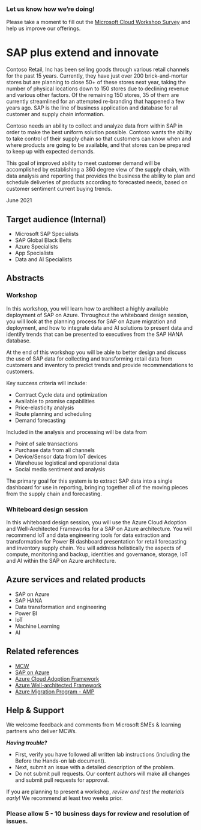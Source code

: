 ### Let us know how we’re doing!  
Please take a moment to fill out the [Microsoft Cloud Workshop Survey](https://forms.office.com/Pages/ResponsePage.aspx?id=v4j5cvGGr0GRqy180BHbRyEtIpX7sDdChuWsXhzKJXJUNjFBVkROWDhSSVdYT0dSRkY4UVFCVzZBVy4u) and help us improve our offerings.

# SAP plus extend and innovate

Contoso Retail, Inc has been selling goods through various retail channels for the past 15 years. Currently, they have just over 200 brick-and-mortar stores but are planning to close 50+ of these stores next year, taking the number of physical locations down to 150 stores due to declining revenue and various other factors.  Of the remaining 150 stores, 35 of them are currently streamlined for an attempted re-branding that happened a few years ago. SAP is the line of business application and database for all customer and supply chain information. 

Contoso needs an ability to collect and analyze data from within SAP in order to make the best uniform solution possible. Contoso wants the ability to take control of their supply chain so that customers can know when and where products are going to be available, and that stores can be prepared to keep up with expected demands.  

This goal of improved ability to meet customer demand will be accomplished by establishing a 360 degree view of the supply chain, with data analysis and reporting that provides the business the ability to plan and schedule deliveries of products according to forecasted needs, based on customer sentiment current buying trends.

June 2021

## Target audience (Internal)
- Microsoft SAP Specialists
- SAP Global Black Belts
- Azure Specialists
- App Specialists
- Data and AI Specialists

## Abstracts

### Workshop

In this workshop, you will learn how to architect a highly available deployment of SAP on Azure. Throughout the whiteboard design session, you will look at the planning process for SAP on Azure migration and deployment, and how to integrate data and AI solutions to present data and identify trends that can be presented to executives from the SAP HANA database.

At the end of this workshop you will be able to better design and discuss the use of SAP data for collecting and transforming retail data from customers and inventory to predict trends and provide recommendations to customers. 

Key success criteria will include: 

*   Contract Cycle data and optimization
*   Available to promise capabilities
*   Price-elasticity analysis
*   Route planning and scheduling
*   Demand forecasting

Included in the analysis and processing will be data from 
*   Point of sale transactions
*   Purchase data from all channels
*   Device/Sensor data from IoT devices
*   Warehouse logistical and operational data
*   Social media sentiment and analysis

The primary goal for this system is to extract SAP data into a single dashboard for use in reporting, bringing together all of the moving pieces from the supply chain and forecasting.  


### Whiteboard design session

In this whiteboard design session, you will use the Azure Cloud Adoption  and Well-Architected Frameworks for a SAP on Azure architecture.  You will recommend IoT and data engineering tools for data extraction and transformation for Power BI dashboard presentation for retail forecasting and inventory supply chain.  You will address holistically the aspects of compute, monitoring and backup, identities and governance, storage, IoT and AI within the SAP on Azure architecture.  

## Azure services and related products
- SAP on Azure
- SAP HANA
- Data transformation and engineering
- Power BI
- IoT
- Machine Learning
- AI


## Related references
- [MCW](https://github.com/Microsoft/MCW)
- [SAP on Azure](https://azure.microsoft.com/en-us/solutions/sap/azure-solutions/)
- [Azure Cloud Adoption Framework](https://docs.microsoft.com/en-us/azure/cloud-adoption-framework/)
- [Azure Well-architected Framework](https://docs.microsoft.com/en-us/azure/architecture/framework/)
- [Azure Migration Program - AMP](https://www.microsoft.com/azure/partners/amp)

## Help & Support

We welcome feedback and comments from Microsoft SMEs & learning partners who deliver MCWs.  

***Having trouble?***
- First, verify you have followed all written lab instructions (including the Before the Hands-on lab document).
- Next, submit an issue with a detailed description of the problem.
- Do not submit pull requests. Our content authors will make all changes and submit pull requests for approval.  

If you are planning to present a workshop, *review and test the materials early*! We recommend at least two weeks prior.

### Please allow 5 - 10 business days for review and resolution of issues.
